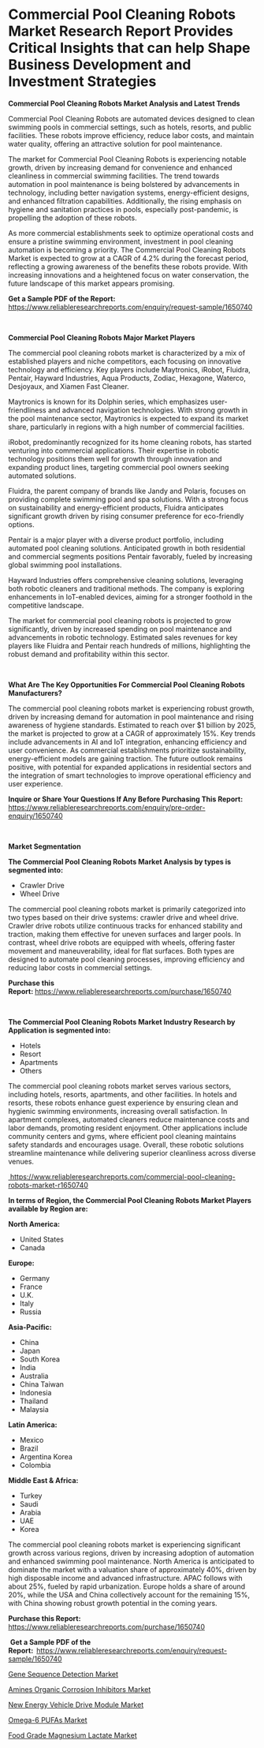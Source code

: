 <p><h1>Commercial Pool Cleaning Robots Market Research Report Provides Critical Insights that can help Shape Business Development and Investment Strategies</h1></p><p><strong>Commercial Pool Cleaning Robots Market Analysis and Latest Trends</strong></p>
<p><p>Commercial Pool Cleaning Robots are automated devices designed to clean swimming pools in commercial settings, such as hotels, resorts, and public facilities. These robots improve efficiency, reduce labor costs, and maintain water quality, offering an attractive solution for pool maintenance.</p><p>The market for Commercial Pool Cleaning Robots is experiencing notable growth, driven by increasing demand for convenience and enhanced cleanliness in commercial swimming facilities. The trend towards automation in pool maintenance is being bolstered by advancements in technology, including better navigation systems, energy-efficient designs, and enhanced filtration capabilities. Additionally, the rising emphasis on hygiene and sanitation practices in pools, especially post-pandemic, is propelling the adoption of these robots.</p><p>As more commercial establishments seek to optimize operational costs and ensure a pristine swimming environment, investment in pool cleaning automation is becoming a priority. The Commercial Pool Cleaning Robots Market is expected to grow at a CAGR of 4.2% during the forecast period, reflecting a growing awareness of the benefits these robots provide. With increasing innovations and a heightened focus on water conservation, the future landscape of this market appears promising.</p></p>
<p><strong>Get a Sample PDF of the Report:&nbsp;</strong> <a href="https://www.reliableresearchreports.com/enquiry/request-sample/1650740?utm_campaign=1479&utm_medium=2&utm_source=Github&utm_content=ia&utm_term=13102024&utm_id=commercial-pool-cleaning-robots">https://www.reliableresearchreports.com/enquiry/request-sample/1650740</a></p>
<p>&nbsp;</p>
<p><strong>Commercial Pool Cleaning Robots Major Market Players</strong></p>
<p><p>The commercial pool cleaning robots market is characterized by a mix of established players and niche competitors, each focusing on innovative technology and efficiency. Key players include Maytronics, iRobot, Fluidra, Pentair, Hayward Industries, Aqua Products, Zodiac, Hexagone, Waterco, Desjoyaux, and Xiamen Fast Cleaner.</p><p>Maytronics is known for its Dolphin series, which emphasizes user-friendliness and advanced navigation technologies. With strong growth in the pool maintenance sector, Maytronics is expected to expand its market share, particularly in regions with a high number of commercial facilities.</p><p>iRobot, predominantly recognized for its home cleaning robots, has started venturing into commercial applications. Their expertise in robotic technology positions them well for growth through innovation and expanding product lines, targeting commercial pool owners seeking automated solutions.</p><p>Fluidra, the parent company of brands like Jandy and Polaris, focuses on providing complete swimming pool and spa solutions. With a strong focus on sustainability and energy-efficient products, Fluidra anticipates significant growth driven by rising consumer preference for eco-friendly options.</p><p>Pentair is a major player with a diverse product portfolio, including automated pool cleaning solutions. Anticipated growth in both residential and commercial segments positions Pentair favorably, fueled by increasing global swimming pool installations.</p><p>Hayward Industries offers comprehensive cleaning solutions, leveraging both robotic cleaners and traditional methods. The company is exploring enhancements in IoT-enabled devices, aiming for a stronger foothold in the competitive landscape.</p><p>The market for commercial pool cleaning robots is projected to grow significantly, driven by increased spending on pool maintenance and advancements in robotic technology. Estimated sales revenues for key players like Fluidra and Pentair reach hundreds of millions, highlighting the robust demand and profitability within this sector.</p></p>
<p>&nbsp;</p>
<p><strong>What Are The Key Opportunities For Commercial Pool Cleaning Robots Manufacturers?</strong></p>
<p><p>The commercial pool cleaning robots market is experiencing robust growth, driven by increasing demand for automation in pool maintenance and rising awareness of hygiene standards. Estimated to reach over $1 billion by 2025, the market is projected to grow at a CAGR of approximately 15%. Key trends include advancements in AI and IoT integration, enhancing efficiency and user convenience. As commercial establishments prioritize sustainability, energy-efficient models are gaining traction. The future outlook remains positive, with potential for expanded applications in residential sectors and the integration of smart technologies to improve operational efficiency and user experience.</p></p>
<p><strong>Inquire or Share Your Questions If Any Before Purchasing This Report:</strong> <a href="https://www.reliableresearchreports.com/enquiry/pre-order-enquiry/1650740?utm_campaign=1479&utm_medium=2&utm_source=Github&utm_content=ia&utm_term=13102024&utm_id=commercial-pool-cleaning-robots">https://www.reliableresearchreports.com/enquiry/pre-order-enquiry/1650740</a></p>
<p>&nbsp;</p>
<p><strong>Market Segmentation</strong></p>
<p><strong>The Commercial Pool Cleaning Robots Market Analysis by types is segmented into:</strong></p>
<p><ul><li>Crawler Drive</li><li>Wheel Drive</li></ul></p>
<p><p>The commercial pool cleaning robots market is primarily categorized into two types based on their drive systems: crawler drive and wheel drive. Crawler drive robots utilize continuous tracks for enhanced stability and traction, making them effective for uneven surfaces and larger pools. In contrast, wheel drive robots are equipped with wheels, offering faster movement and maneuverability, ideal for flat surfaces. Both types are designed to automate pool cleaning processes, improving efficiency and reducing labor costs in commercial settings.</p></p>
<p><strong>Purchase this Report:&nbsp;</strong><a href="https://www.reliableresearchreports.com/purchase/1650740?utm_campaign=1479&utm_medium=2&utm_source=Github&utm_content=ia&utm_term=13102024&utm_id=commercial-pool-cleaning-robots">https://www.reliableresearchreports.com/purchase/1650740</a></p>
<p>&nbsp;</p>
<p><strong>The Commercial Pool Cleaning Robots Market Industry Research by Application is segmented into:</strong></p>
<p><ul><li>Hotels</li><li>Resort</li><li>Apartments</li><li>Others</li></ul></p>
<p><p>The commercial pool cleaning robots market serves various sectors, including hotels, resorts, apartments, and other facilities. In hotels and resorts, these robots enhance guest experience by ensuring clean and hygienic swimming environments, increasing overall satisfaction. In apartment complexes, automated cleaners reduce maintenance costs and labor demands, promoting resident enjoyment. Other applications include community centers and gyms, where efficient pool cleaning maintains safety standards and encourages usage. Overall, these robotic solutions streamline maintenance while delivering superior cleanliness across diverse venues.</p></p>
<p><a href="https://www.reliableresearchreports.com/commercial-pool-cleaning-robots-market-r1650740?utm_campaign=1479&utm_medium=2&utm_source=Github&utm_content=ia&utm_term=13102024&utm_id=commercial-pool-cleaning-robots">&nbsp;https://www.reliableresearchreports.com/commercial-pool-cleaning-robots-market-r1650740</a></p>
<p><strong>In terms of Region, the Commercial Pool Cleaning Robots Market Players available by Region are:</strong></p>
<p>
    <p> <strong> North America: </strong>
        <ul>
            <li>United States</li>
            <li>Canada</li>
        </ul>
        </p> 
    <p> <strong> Europe: </strong>
        <ul>
            <li>Germany</li>
            <li>France</li>
            <li>U.K.</li>
            <li>Italy</li>
            <li>Russia</li>
        </ul>
        </p> 
    <p> <strong> Asia-Pacific: </strong>
        <ul>
            <li>China</li>
            <li>Japan</li>
            <li>South Korea</li>
            <li>India</li>
            <li>Australia</li>
            <li>China Taiwan</li>
            <li>Indonesia</li>
            <li>Thailand</li>
            <li>Malaysia</li>
        </ul>
        </p> 
    <p> <strong> Latin America: </strong>
        <ul>
            <li>Mexico</li>
            <li>Brazil</li>
            <li>Argentina Korea</li>
            <li>Colombia</li>
        </ul>
        </p> 
    <p> <strong> Middle East & Africa: </strong>
        <ul>
            <li>Turkey</li>
            <li>Saudi</li>
            <li>Arabia</li>
            <li>UAE</li>
            <li>Korea</li>
        </ul>
    </p>
    </p>
<p><p>The commercial pool cleaning robots market is experiencing significant growth across various regions, driven by increasing adoption of automation and enhanced swimming pool maintenance. North America is anticipated to dominate the market with a valuation share of approximately 40%, driven by high disposable income and advanced infrastructure. APAC follows with about 25%, fueled by rapid urbanization. Europe holds a share of around 20%, while the USA and China collectively account for the remaining 15%, with China showing robust growth potential in the coming years.</p></p>
<p><strong>Purchase this Report: </strong><a href="https://www.reliableresearchreports.com/purchase/1650740?utm_campaign=1479&utm_medium=2&utm_source=Github&utm_content=ia&utm_term=13102024&utm_id=commercial-pool-cleaning-robots">https://www.reliableresearchreports.com/purchase/1650740</a></p>
<p>&nbsp;<strong>Get a Sample PDF of the Report:&nbsp;&nbsp;</strong><a href="https://www.reliableresearchreports.com/enquiry/request-sample/1650740?utm_campaign=1479&utm_medium=2&utm_source=Github&utm_content=ia&utm_term=13102024&utm_id=commercial-pool-cleaning-robots">https://www.reliableresearchreports.com/enquiry/request-sample/1650740</a></p>
<p><strong></strong></p>
<p><p><a href="https://www.linkedin.com/pulse/gene-sequence-detection-market-transformation-comparative-analysis-i9wof?utm_campaign=1479&utm_medium=2&utm_source=Github&utm_content=ia&utm_term=13102024&utm_id=commercial-pool-cleaning-robots">Gene Sequence Detection Market</a></p><p><a href="https://www.linkedin.com/pulse/global-amines-organic-corrosion-inhibitors-industry-analysis-hjfrf?utm_campaign=1479&utm_medium=2&utm_source=Github&utm_content=ia&utm_term=13102024&utm_id=commercial-pool-cleaning-robots">Amines Organic Corrosion Inhibitors Market</a></p><p><a href="https://www.linkedin.com/pulse/pulse-new-energy-vehicle-drive-module-rhythms-change-market-resonance-ifyyf?utm_campaign=1479&utm_medium=2&utm_source=Github&utm_content=ia&utm_term=13102024&utm_id=commercial-pool-cleaning-robots">New Energy Vehicle Drive Module Market</a></p><p><a href="https://www.linkedin.com/pulse/omega-6-pufas-market-global-regional-analysis-focus-region-yyfwe?utm_campaign=1479&utm_medium=2&utm_source=Github&utm_content=ia&utm_term=13102024&utm_id=commercial-pool-cleaning-robots">Omega-6 PUFAs Market</a></p><p><a href="https://www.linkedin.com/pulse/food-grade-magnesium-lactate-market-overview-regional-outlook-yw5ge?utm_campaign=1479&utm_medium=2&utm_source=Github&utm_content=ia&utm_term=13102024&utm_id=commercial-pool-cleaning-robots">Food Grade Magnesium Lactate Market</a></p></p>